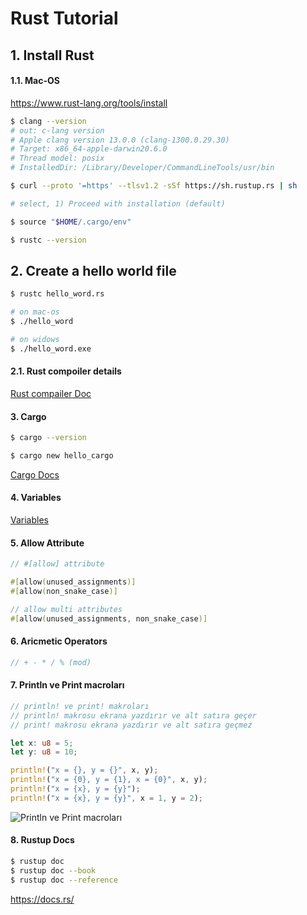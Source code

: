 # Rust Tutorial

## 1. Install Rust
#### 1.1. Mac-OS
https://www.rust-lang.org/tools/install

```bash
$ clang --version
# out: c-lang version
# Apple clang version 13.0.0 (clang-1300.0.29.30)
# Target: x86_64-apple-darwin20.6.0
# Thread model: posix
# InstalledDir: /Library/Developer/CommandLineTools/usr/bin
```
```bash
$ curl --proto '=https' --tlsv1.2 -sSf https://sh.rustup.rs | sh

# select, 1) Proceed with installation (default)

$ source "$HOME/.cargo/env"

$ rustc --version
```

## 2. Create a hello world file
```bash
$ rustc hello_word.rs

# on mac-os
$ ./hello_word 

# on widows
$ ./hello_word.exe
```

#### 2.1. Rust compoiler details

[Rust compailer Doc](rust-compailer.md)


#### 3. Cargo

```bash
$ cargo --version

$ cargo new hello_cargo
```
[Cargo Docs](hello_cargo/README.md)

#### 4. Variables

[Variables](variables.md)

#### 5. Allow Attribute

```rust
// #[allow] attribute

#[allow(unused_assignments)]
#[allow(non_snake_case)]

// allow multi attributes
#[allow(unused_assignments, non_snake_case)]
```

#### 6. Aricmetic Operators

```rust
// + - * / % (mod)
```

#### 7. Println ve Print macroları

```rust
// println! ve print! makroları
// println! makrosu ekrana yazdırır ve alt satıra geçer
// print! makrosu ekrana yazdırır ve alt satıra geçmez

let x: u8 = 5;
let y: u8 = 10;

println!("x = {}, y = {}", x, y);
println!("x = {0}, y = {1}, x = {0}", x, y);
println!("x = {x}, y = {y}");
println!("x = {x}, y = {y}", x = 1, y = 2);
```

![Println ve Print macroları](./img/println-print.png "Println ve Print macroları")

#### 8. Rustup Docs

```bash
$ rustup doc
$ rustup doc --book
$ rustup doc --reference
```
https://docs.rs/

